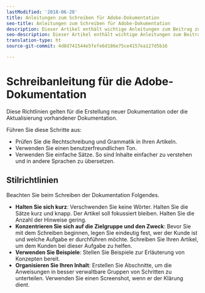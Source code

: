 ```yaml
---
lastModified: '2018-06-28'
title: Anleitungen zum Schreiben für Adobe-Dokumentation
seo-title: Anleitungen zum Schreiben für Adobe-Dokumentation
description: Dieser Artikel enthält wichtige Anleitungen zum Beitrag zur Adobe-Dokumentation.
seo-description: Dieser Artikel enthält wichtige Anleitungen zum Beitrag zur Adobe-Dokumentation.
translation-type: ht
source-git-commit: 4d8d741544e5fefe6d186e75ce4157ea127d5b16

---
```


# Schreibanleitung für die Adobe-Dokumentation

Diese Richtlinien gelten für die Erstellung neuer Dokumentation oder die Aktualisierung vorhandener Dokumentation.

Führen Sie diese Schritte aus:

- Prüfen Sie die Rechtschreibung und Grammatik in Ihren Artikeln.
- Verwenden Sie einen benutzerfreundlichen Ton.
- Verwenden Sie einfache Sätze. So sind Inhalte einfacher zu verstehen und in andere Sprachen zu übersetzen.

## Stilrichtlinien

Beachten Sie beim Schreiben der Dokumentation Folgendes.

- **Halten Sie sich kurz**: Verschwenden Sie keine Wörter. Halten Sie die Sätze kurz und knapp. Der Artikel soll fokussiert bleiben. Halten Sie die Anzahl der Hinweise gering.
- **Konzentrieren Sie sich auf die Zielgruppe und den Zweck**: Bevor Sie mit dem Schreiben beginnen, legen Sie eindeutig fest, wer der Kunde ist und welche Aufgabe er durchführen möchte. Schreiben Sie Ihren Artikel, um dem Kunden bei dieser Aufgabe zu helfen.
- **Verwenden Sie Beispiele**: Stellen Sie Beispiele zur Erläuterung von Konzepten bereit.
- **Organisieren Sie Ihren Inhalt**: Erstellen Sie Abschnitte, um die Anweisungen in besser verwaltbare Gruppen von Schritten zu unterteilen. Verwenden Sie einen Screenshot, wenn er der Klärung dient.
